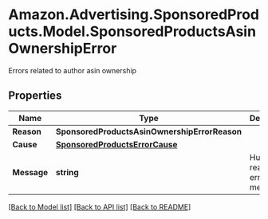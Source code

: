 # Amazon.Advertising.SponsoredProducts.Model.SponsoredProductsAsinOwnershipError
Errors related to author asin ownership

## Properties

Name | Type | Description | Notes
------------ | ------------- | ------------- | -------------
**Reason** | **SponsoredProductsAsinOwnershipErrorReason** |  | 
**Cause** | [**SponsoredProductsErrorCause**](SponsoredProductsErrorCause.md) |  | [optional] 
**Message** | **string** | Human readable error message | 

[[Back to Model list]](../README.md#documentation-for-models) [[Back to API list]](../README.md#documentation-for-api-endpoints) [[Back to README]](../README.md)

